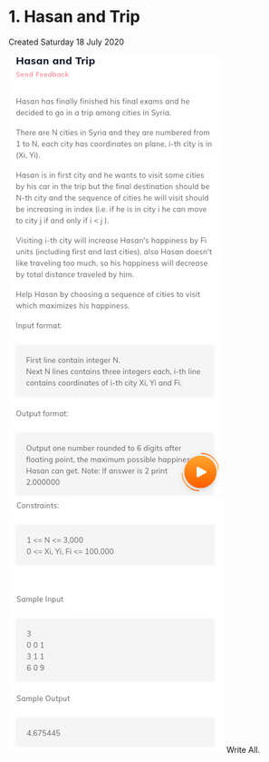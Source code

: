 # 1. Hasan and Trip

Created Saturday 18 July 2020

![](/assets/1._Hasan_and_Trip_-_40-image-1.png)
![](/assets/1._Hasan_and_Trip_-_40-image-2.png)
Write All.
